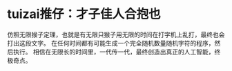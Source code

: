 # tuizai推仔：才子佳人合抱也

仿照无限猴子定理，也就是有无限只猴子用无限的时间在打字机上乱打，最终也会打出这段文字。
在任何时间都有可能生成一个完全随机数量随机字符的程序，然后执行。
相信在无限长的时间里，一代传一代，最终创造出真正的人工智能，终极奇点。
